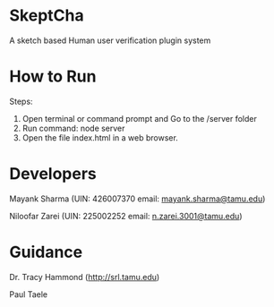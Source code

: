 # SkeptCha
A sketch based Human user verification plugin system

# How to Run

Steps:
1. Open terminal or command prompt and Go to the <ProjectDir>/server folder
2. Run command: node server
3. Open the file index.html in a web browser.

# Developers
Mayank Sharma (UIN: 426007370 email: mayank.sharma@tamu.edu) 

Niloofar Zarei (UIN: 225002252 email: n.zarei.3001@tamu.edu)

# Guidance
Dr. Tracy Hammond (http://srl.tamu.edu)

Paul Taele
